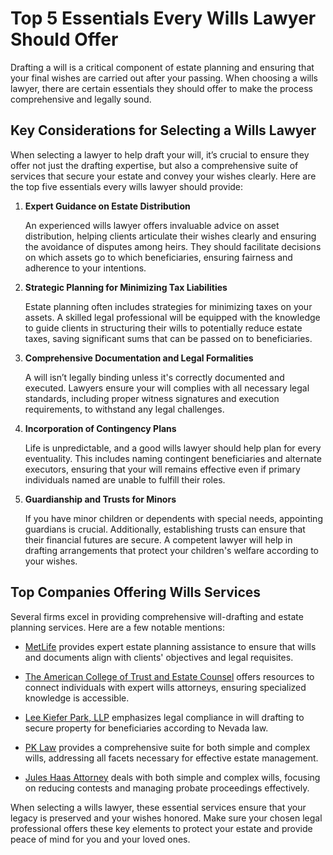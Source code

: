 # Top 5 Essentials Every Wills Lawyer Should Offer

Drafting a will is a critical component of estate planning and ensuring that your final wishes are carried out after your passing. When choosing a wills lawyer, there are certain essentials they should offer to make the process comprehensive and legally sound.

## Key Considerations for Selecting a Wills Lawyer

When selecting a lawyer to help draft your will, it’s crucial to ensure they offer not just the drafting expertise, but also a comprehensive suite of services that secure your estate and convey your wishes clearly. Here are the top five essentials every wills lawyer should provide:

1. **Expert Guidance on Estate Distribution**

   An experienced wills lawyer offers invaluable advice on asset distribution, helping clients articulate their wishes clearly and ensuring the avoidance of disputes among heirs. They should facilitate decisions on which assets go to which beneficiaries, ensuring fairness and adherence to your intentions.

2. **Strategic Planning for Minimizing Tax Liabilities**

   Estate planning often includes strategies for minimizing taxes on your assets. A skilled legal professional will be equipped with the knowledge to guide clients in structuring their wills to potentially reduce estate taxes, saving significant sums that can be passed on to beneficiaries.

3. **Comprehensive Documentation and Legal Formalities**

   A will isn’t legally binding unless it's correctly documented and executed. Lawyers ensure your will complies with all necessary legal standards, including proper witness signatures and execution requirements, to withstand any legal challenges.

4. **Incorporation of Contingency Plans**

   Life is unpredictable, and a good wills lawyer should help plan for every eventuality. This includes naming contingent beneficiaries and alternate executors, ensuring that your will remains effective even if primary individuals named are unable to fulfill their roles.

5. **Guardianship and Trusts for Minors**

   If you have minor children or dependents with special needs, appointing guardians is crucial. Additionally, establishing trusts can ensure that their financial futures are secure. A competent lawyer will help in drafting arrangements that protect your children's welfare according to your wishes.

## Top Companies Offering Wills Services

Several firms excel in providing comprehensive will-drafting and estate planning services. Here are a few notable mentions:

- [MetLife](/dir/metlife) provides expert estate planning assistance to ensure that wills and documents align with clients' objectives and legal requisites.
  
- [The American College of Trust and Estate Counsel](/dir/the_american_college_of_trust_and_estate_counsel) offers resources to connect individuals with expert wills attorneys, ensuring specialized knowledge is accessible.

- [Lee Kiefer Park, LLP](/dir/lee_kiefer_park_llp) emphasizes legal compliance in will drafting to secure property for beneficiaries according to Nevada law.

- [PK Law](/dir/pk_law) provides a comprehensive suite for both simple and complex wills, addressing all facets necessary for effective estate management.

- [Jules Haas Attorney](/dir/jules_haas_attorney) deals with both simple and complex wills, focusing on reducing contests and managing probate proceedings effectively.

When selecting a wills lawyer, these essential services ensure that your legacy is preserved and your wishes honored. Make sure your chosen legal professional offers these key elements to protect your estate and provide peace of mind for you and your loved ones.
